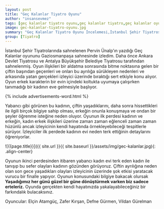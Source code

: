 ```yaml
---
layout: post
title: "Geç Kalanlar Tiyatro Oyunu"
author: "insansevmez"
tags: [geç kalanlar tiyatro oyunu,geç kalanlar tiyatro,geç kalanlar oyunu yorum,defne gürmen,elçin atamgüç,zafer kırşan,tiyatro oyunu]
image: gec-kalanlar-tiyatro-oyunu.jpg
summary: "Geç Kalanlar Tiyatro Oyunu İncelemesi,İstanbul Şehir Tiyatrosu,İstanbul Devlet Tiyatrosu"
group: [Tiyatro]
---
```


İstanbul Şehir Tiyatrolarında sahnelenen Pervin Ünalp’ın yazdığı Geç Kalanlar oyununu Gaziosmanpaşa sahnesinde izledim. Daha önce Ankara Devlet Tiyatrosu ve Antalya Büyükşehir Belediye Tiyatrosu tarafından sahnelenmiş. Oyun ilişkileri bir aldatma sonrasında bitme noktasına gelen bir çiftin başından geçenleri ve onları bu ayrılığa sürükleyen nedenleri ve arkasında yatan gerçekleri izleyici üzerinde bıraktığı sert etkiyle konu alıyor. Oyun erkek karakterin bir evin içindeki koltukta uyumaya çalışırken tanımadığı bir kadının eve gelmesiyle başlıyor. 

{% include advertisements-word.html %} 

Yabancı gibi görünen bu kadının, çiftin yaşadıklarını, daha sonra hissettikleri ile ilgili birçok bilgiye sahip olması, erkeğin onunla konuşmaya ve ondan bir şeyler öğrenme isteğine neden oluyor. Oyunun ilk perdesi kadının ve erkeğin, kadın erkek ilişkileri üzerine zaman zaman eğlenceli zaman zaman hüzünlü ancak izleyicinin kendi hayatında örnekleyebileceği tespitlerle sürüyor. İzleyiciler ilk perdede kadının evi neden terk ettiğinin detaylarını öğreniyorlar. 

 ![{{page.title}}]({{ site.url }}{{ site.baseurl }}/assets/img/gec-kalanlar.jpg){: .align-center}

Oyunun ikinci perdesinden itibaren yabancı kadın evi terk eden kadın ile tanışıp bu sefer olayları kadının gözünden görüyoruz. Çiftin ayrılığına neden olan son gece yaşadıkları olayları izleyicinin üzerinde şok etkisi yaratacak vurucu bir finalle yapıyor. Oyunun konusundaki bilgiye bakacak olursak **Yaşadığımız her günü güzel bir güne dönüştürmek varken biz sadece erteleriz.** Oyunda gerçekten kendi hayatınızda yakalayabileceğiniz bir farkındalık bulacaksınız. 

Oyuncular: Elçin Atamgüç, Zafer Kırşan, Defne Gürmen, Vildan Gürelman

